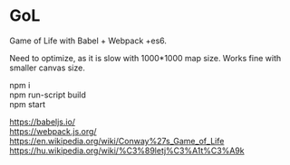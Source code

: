 # GoL


Game of Life with Babel + Webpack +es6.

Need to optimize, as it is slow with 1000*1000 map size. Works fine with smaller canvas size.

npm i\
npm run-script build\
npm start

https://babeljs.io/ \
https://webpack.js.org/ \
https://en.wikipedia.org/wiki/Conway%27s_Game_of_Life \
https://hu.wikipedia.org/wiki/%C3%89letj%C3%A1t%C3%A9k
